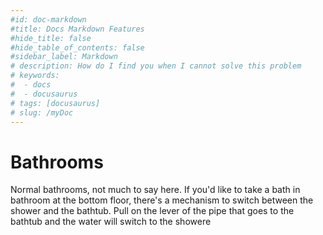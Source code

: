 ```yaml
---
#id: doc-markdown
#title: Docs Markdown Features
#hide_title: false
#hide_table_of_contents: false
#sidebar_label: Markdown
# description: How do I find you when I cannot solve this problem
# keywords:
#  - docs
#  - docusaurus
# tags: [docusaurus]
# slug: /myDoc
---
```


# Bathrooms

Normal bathrooms, not much to say here. If you'd like to take a bath in bathroom at the bottom floor, there's a mechanism to switch between the shower and the bathtub. Pull on the lever of the pipe that goes to the bathtub and the water will switch to the showere

